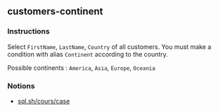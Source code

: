 ## customers-continent

### Instructions

Select `FirstName`, `LastName`, `Country` of all customers. You must make a condition with alias `Continent` according to the country.

Possible continents : `America`, `Asia`, `Europe`, `Oceania`

### Notions

- [sql.sh/cours/case](https://sql.sh/cours/case)
